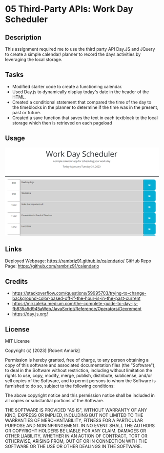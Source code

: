 # 05 Third-Party APIs: Work Day Scheduler

## Description

This assignment required me to use the third party API Day.JS and JQuery to create a simple calendar/ planner to record the days activities by leveraging the local storage.

## Tasks 

- Modified starter code to create a functioning calendar.
- Used Day.js to dynamically display today's date in the header of the HTML.
- Created a conditional statement that compared the time of the day to the timeblocks in the planner to determine if the time was in the present, past or future.
-   Created a save function that saves the text in each textblock to the local storage which then is retrieved on each pageload

## Usage

![Alt text](Assets/Calendario%20Screenshot.png)

## Links
Deployed Webpage: https://rambriz91.github.io/calendario/
GitHub Repo Page: https://github.com/rambriz91/calendario

## Credits

- https://stackoverflow.com/questions/59995703/trying-to-change-background-color-based-off-if-the-hour-is-in-the-past-current
- https://mirzaleka.medium.com/the-complete-guide-to-day-js-fb835a5d945aWeb/JavaScript/Reference/Operators/Decrement
- https://day.js.org/

## License

MIT License

Copyright (c) [2023] [Robert Ambriz]

Permission is hereby granted, free of charge, to any person obtaining a copy
of this software and associated documentation files (the "Software"), to deal
in the Software without restriction, including without limitation the rights
to use, copy, modify, merge, publish, distribute, sublicense, and/or sell
copies of the Software, and to permit persons to whom the Software is
furnished to do so, subject to the following conditions:

The above copyright notice and this permission notice shall be included in all
copies or substantial portions of the Software.

THE SOFTWARE IS PROVIDED "AS IS", WITHOUT WARRANTY OF ANY KIND, EXPRESS OR
IMPLIED, INCLUDING BUT NOT LIMITED TO THE WARRANTIES OF MERCHANTABILITY,
FITNESS FOR A PARTICULAR PURPOSE AND NONINFRINGEMENT. IN NO EVENT SHALL THE
AUTHORS OR COPYRIGHT HOLDERS BE LIABLE FOR ANY CLAIM, DAMAGES OR OTHER
LIABILITY, WHETHER IN AN ACTION OF CONTRACT, TORT OR OTHERWISE, ARISING FROM,
OUT OF OR IN CONNECTION WITH THE SOFTWARE OR THE USE OR OTHER DEALINGS IN THE
SOFTWARE.